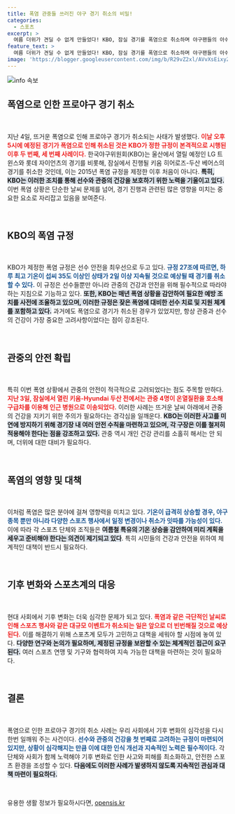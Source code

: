 ```yaml
---
title: 폭염 관중들 쓰러진 야구 경기 취소의 비밀!
categories:
  - 스포츠
excerpt: >
  여름 더위가 견딜 수 없게 만들었다! KBO, 잠실 경기를 폭염으로 취소하며 야구팬들의 아쉬움을 자아냈다. 2015년 이후 두 번째 폭염 취소 사례로, 프로야구 역사에 기록된 열증가 문제를 조명한다.
feature_text: >
  여름 더위가 견딜 수 없게 만들었다! KBO, 잠실 경기를 폭염으로 취소하며 야구팬들의 아쉬움을 자아냈다. 2015년 이후 두 번째 폭염 취소 사례로, 프로야구 역사에 기록된 열증가 문제를 조명한다.
image: 'https://blogger.googleusercontent.com/img/b/R29vZ2xl/AVvXsEixyZcFfHzMRdzZMjFBmAUKJYCLCGyLL1o632UiGVXcaFdKo_bkvkuCioo0uUKlGfBVcT3P84aROyZIXSBEx3Aw5nCQ3pTgDom1WDC4m8eifvWiAmWEEVb4x6G_l8C0QH225ldMjyaFvpxGEBGNO37VmDTDMHGhJPq73UglMfDca1-0aw/s1600/blogspot.png'
---
```


<p><img src="https://blogger.googleusercontent.com/img/b/R29vZ2xl/AVvXsEixyZcFfHzMRdzZMjFBmAUKJYCLCGyLL1o632UiGVXcaFdKo_bkvkuCioo0uUKlGfBVcT3P84aROyZIXSBEx3Aw5nCQ3pTgDom1WDC4m8eifvWiAmWEEVb4x6G_l8C0QH225ldMjyaFvpxGEBGNO37VmDTDMHGhJPq73UglMfDca1-0aw/s1600/blogspot.png" alt="info 속보" /></p>

<h2 data-ke-size="size26">폭염으로 인한 프로야구 경기 취소</h2>

<p data-ke-size="size16">&nbsp;</p>

<p data-ke-size="size16">지난 4일, 뜨거운 폭염으로 인해 프로야구 경기가 취소되는 사태가 발생했다. <b><span style="color: #ee2323;">이날 오후 5시에 예정된 경기가 폭염으로 인해 취소된 것은 KBO가 정한 규정이 본격적으로 시행된 이후 두 번째, 세 번째 사례이다.</span></b> 한국야구위원회(KBO)는 울산에서 열릴 예정인 LG 트윈스와 롯데 자이언츠의 경기를 비롯해, 잠실에서 진행될 키움 히어로즈-두산 베어스의 경기를 취소한 것인데, 이는 2015년 폭염 규정을 제정한 이후 처음이 아니다. <b><span style="background-color: #21538527;">특히, KBO는 이러한 조치를 통해 선수와 관중의 건강을 보호하기 위한 노력을 기울이고 있다.</span></b> 이번 폭염 상황은 단순한 날씨 문제를 넘어, 경기 진행과 관련된 많은 영향을 미치는 중요한 요소로 자리잡고 있음을 보여준다.</p>

<p data-ke-size="size16">&nbsp;</p>

<h2 data-ke-size="size26">KBO의 폭염 규정</h2>

<p data-ke-size="size16">&nbsp;</p>

<p data-ke-size="size16">KBO가 제정한 폭염 규정은 선수 안전을 최우선으로 두고 있다. <b><span style="color: #1a5490;">규정 27조에 따르면, 하루 최고 기온이 섭씨 35도 이상인 상태가 2일 이상 지속될 것으로 예상될 때 경기를 취소할 수 있다.</span></b> 이 규정은 선수들뿐만 아니라 관중의 건강과 안전을 위해 필수적으로 따라야 하는 지침으로 기능하고 있다. <b><span style="background-color: #21538527;">또한, KBO는 매년 폭염 상황을 감안하여 필요한 예방 조치를 사전에 조율하고 있으며, 이러한 규정은 잦은 폭염에 대비한 선수 치료 및 지원 체계를 포함하고 있다.</span></b> 과거에도 폭염으로 경기가 취소된 경우가 있었지만, 항상 관중과 선수의 건강이 가장 중요한 고려사항이었다는 점이 강조된다.</p>

<p data-ke-size="size16">&nbsp;</p>

<h2 data-ke-size="size26">관중의 안전 확립</h2>

<p data-ke-size="size16">&nbsp;</p>

<p data-ke-size="size16">특히 이번 폭염 상황에서 관중의 안전이 적극적으로 고려되었다는 점도 주목할 만하다. <b><span style="color: #ee2323;">지난 3일, 잠실에서 열린 키움-Hyundai 두산 전에서는 관중 4명이 온열질환을 호소해 구급차를 이용해 인근 병원으로 이송되었다.</span></b> 이러한 사례는 뜨거운 날씨 아래에서 관중의 건강을 지키기 위한 주의가 필요하다는 경각심을 일깨운다. <b><span style="background-color: #21538527;">KBO는 이러한 사고를 미연에 방지하기 위해 경기장 내 여러 안전 수칙을 마련하고 있으며, 각 구장은 이를 철저히 적용해야 한다는 점을 강조하고 있다.</span></b> 관중 역시 개인 건강 관리를 소홀히 해서는 안 되며, 더위에 대한 대비가 필요하다.</p>

<p data-ke-size="size16">&nbsp;</p>

<h2 data-ke-size="size26">폭염의 영향 및 대책</h2>

<p data-ke-size="size16">&nbsp;</p>

<p data-ke-size="size16">이처럼 폭염은 많은 분야에 걸쳐 영향력을 미치고 있다. <b><span style="color: #1a5490;">기온이 급격히 상승할 경우, 야구 종목 뿐만 아니라 다양한 스포츠 행사에서 일정 변경이나 취소가 잇따를 가능성이 있다.</span></b> 이에 따라 각 스포츠 단체와 조직들은 <b><span style="background-color: #21538527;">여름철 특유의 기온 상승을 감안하여 미리 계획을 세우고 준비해야 한다는 의견이 제기되고 있다</span></b>. 특히 시민들의 건강과 안전을 위하여 체계적인 대책이 반드시 필요하다.</p>

<p data-ke-size="size16">&nbsp;</p>

<h2 data-ke-size="size26">기후 변화와 스포츠계의 대응</h2>

<p data-ke-size="size16">&nbsp;</p>

<p data-ke-size="size16">현대 사회에서 기후 변화는 더욱 심각한 문제가 되고 있다. <b><span style="color: #ee2323;">폭염과 같은 극단적인 날씨로 인해 스포츠 행사와 같은 대규모 이벤트가 취소되는 일은 앞으로 더 빈번해질 것으로 예상된다.</span></b> 이를 해결하기 위해 스포츠계 모두가 고민하고 대책을 세워야 할 시점에 놓여 있다. <b><span style="background-color: #21538527;">다양한 연구와 논의가 필요하며, 제정된 규정을 보완할 수 있는 체계적인 접근이 요구된다.</span></b> 여러 스포츠 연맹 및 기구와 협력하여 지속 가능한 대책을 마련하는 것이 필요하다.</p>

<p data-ke-size="size16">&nbsp;</p>

<h2 data-ke-size="size26">결론</h2>

<p data-ke-size="size16">&nbsp;</p>

<p data-ke-size="size16">폭염으로 인한 프로야구 경기의 취소 사례는 우리 사회에서 기후 변화의 심각성을 다시 한번 일깨워 주는 사건이다. <b><span style="color: #1a5490;">선수와 관중의 건강을 첫 번째로 고려하는 규정이 마련되어 있지만, 상황이 심각해지는 만큼 이에 대한 인식 개선과 지속적인 노력은 필수적이다.</span></b> 각 단체와 사회가 함께 노력해야 기후 변화로 인한 사고와 피해를 최소화하고, 안전한 스포츠 환경을 조성할 수 있다. <b><span style="background-color: #21538527;">다음에도 이러한 사례가 발생하지 않도록 지속적인 관심과 대책 마련이 필요하다.</span></b></p>

<p data-ke-size="size16">&nbsp;</p>
유용한 생활 정보가 필요하시다면, <a href="https://opensis.kr" rel="dofollow">opensis.kr</a>


